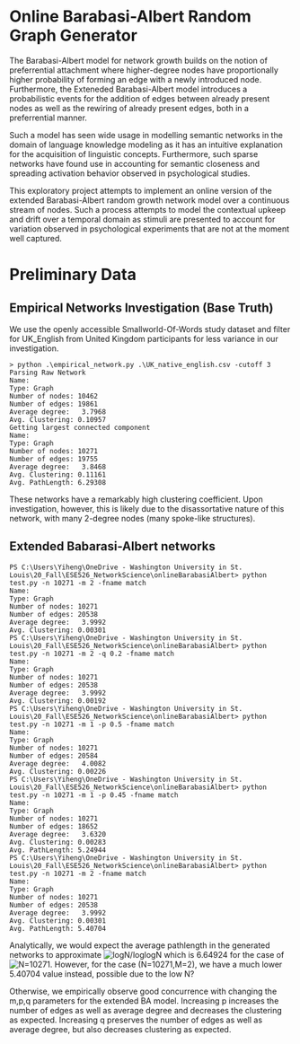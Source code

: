 # Online Barabasi-Albert Random Graph Generator

The Barabasi-Albert model for network growth builds on the notion of preferrential attachment where higher-degree nodes have proportionally higher probability of forming an edge with a newly introduced node. Furthermore, the Exteneded Barabasi-Albert model introduces a probabilistic events for the addition of edges between already present nodes as well as the rewiring of already present edges, both in a preferrential manner.

Such a model has seen wide usage in modelling semantic networks in the domain of language knowledge modeling as it has an intuitive explanation for the acquisition of linguistic concepts. Furthermore, such sparse networks have found use in accounting for semantic closeness and spreading activation behavior observed in psychological studies.

This exploratory project attempts to implement an online version of the extended Barabasi-Albert random growth network model over a continuous stream of nodes. Such a process attempts to model the contextual upkeep and drift over a temporal domain as stimuli are presented to account for variation observed in psychological experiments that are not at the moment well captured.

# Preliminary Data

## Empirical Networks Investigation (Base Truth)

We use the openly accessible Smallworld-Of-Words study dataset and filter for UK_English from United Kingdom participants for less variance in our investigation.

```
> python .\empirical_network.py .\UK_native_english.csv -cutoff 3
Parsing Raw Network
Name:
Type: Graph
Number of nodes: 10462
Number of edges: 19861
Average degree:   3.7968
Avg. Clustering: 0.10957
Getting largest connected component
Name:
Type: Graph
Number of nodes: 10271
Number of edges: 19755
Average degree:   3.8468
Avg. Clustering: 0.11161
Avg. PathLength: 6.29308
```

These networks have a remarkably high clustering coefficient. Upon investigation, however, this is likely due to the disassortative nature of this network, with many 2-degree nodes (many spoke-like structures).

## Extended Babarasi-Albert networks

```
PS C:\Users\Yiheng\OneDrive - Washington University in St. Louis\20_Fall\ESE526_NetworkScience\onlineBarabasiAlbert> python test.py -n 10271 -m 2 -fname match
Name:
Type: Graph
Number of nodes: 10271
Number of edges: 20538
Average degree:   3.9992
Avg. Clustering: 0.00301
PS C:\Users\Yiheng\OneDrive - Washington University in St. Louis\20_Fall\ESE526_NetworkScience\onlineBarabasiAlbert> python test.py -n 10271 -m 2 -q 0.2 -fname match
Name:
Type: Graph
Number of nodes: 10271
Number of edges: 20538
Average degree:   3.9992
Avg. Clustering: 0.00192
PS C:\Users\Yiheng\OneDrive - Washington University in St. Louis\20_Fall\ESE526_NetworkScience\onlineBarabasiAlbert> python test.py -n 10271 -m 1 -p 0.5 -fname match
Name:
Type: Graph
Number of nodes: 10271
Number of edges: 20584
Average degree:   4.0082
Avg. Clustering: 0.00226
PS C:\Users\Yiheng\OneDrive - Washington University in St. Louis\20_Fall\ESE526_NetworkScience\onlineBarabasiAlbert> python test.py -n 10271 -m 1 -p 0.45 -fname match
Name:
Type: Graph
Number of nodes: 10271
Number of edges: 18652
Average degree:   3.6320
Avg. Clustering: 0.00283
Avg. PathLength: 5.24944
PS C:\Users\Yiheng\OneDrive - Washington University in St. Louis\20_Fall\ESE526_NetworkScience\onlineBarabasiAlbert> python test.py -n 10271 -m 2 -fname match
Name:
Type: Graph
Number of nodes: 10271
Number of edges: 20538
Average degree:   3.9992
Avg. Clustering: 0.00301
Avg. PathLength: 5.40704
```

Analytically, we would expect the average pathlength in the generated networks to approximate ![logN/loglogN](https://render.githubusercontent.com/render/math?math=\frac{\log%28N%29}{\log\log%28N%29}) which is 6.64924 for the case of ![N=10271](https://render.githubusercontent.com/render/math?math=N%3D10271). However, for the case (N=10271,M=2), we have a much lower 5.40704 value instead, possible due to the low N?

Otherwise, we empirically observe good concurrence with changing the m,p,q parameters for the extended BA model. Increasing p increases the number of edges as well as average degree and decreases the clustering as expected. Increasing q preserves the number of edges as well as average degree, but also decreases clustering as expected.